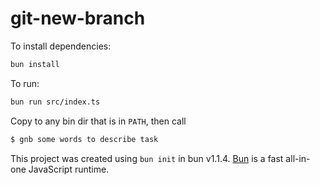 # git-new-branch

To install dependencies:

```bash
bun install
```

To run:

```bash
bun run src/index.ts
```

Copy to any bin dir that is in `PATH`, then call

```bash
$ gnb some words to describe task
```

This project was created using `bun init` in bun v1.1.4. [Bun](https://bun.sh) is a fast all-in-one JavaScript runtime.
